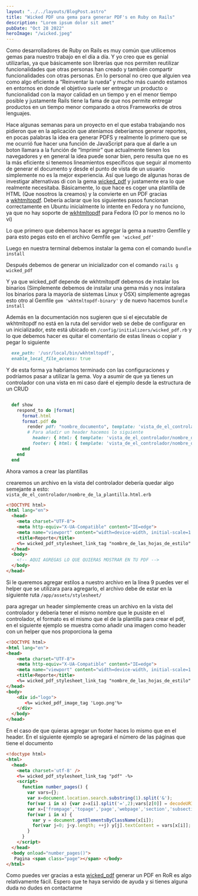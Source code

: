 ```yaml
---
layout: "../../layouts/BlogPost.astro"
title: "Wicked PDF una gema para generar PDF's en Ruby on Rails"
description: "Lorem ipsum dolor sit amet"
pubDate: "Oct 28 2022"
heroImage: "/wicked.jpeg"
---
```


Como desarrolladores de Ruby on Rails es muy común que utilicemos gemas para nuestro trabajo en el día a día. Y yo creo que es genial utilizarlas, ya que básicamente son librerías que nos permiten reutilizar funcionalidades que otras personas han creado y también compartir funcionalidades con otras personas. En lo personal no creo que alguien vea como algo eficiente a “Reinventar la rueda” y mucho más cuando estamos en entornos en donde el objetivo suele ser entregar un producto o funcionalidad con la mayor calidad en un tiempo y en el menor tiempo posible y justamente Rails tiene la fama de que nos permite entregar productos en un tiempo menor comparado a otros Frameworks de otros lenguajes.

Hace algunas semanas para un proyecto en el que estaba trabajando nos pidieron que en la aplicación que ateníamos deberíamos generar reportes, en pocas palabras la idea era generar PDFS y realmente lo primero que se me ocurrió fue hacer una función de JavaScript para que al darle a un boton llamara a la función de “Imprimir” que actualmente tienen los navegadores y en general la idea puede sonar bien, pero resulta que no es la más eficiente si tenemos lineamientos específicos que seguir al momento de generar el documento y desde el punto de vista de un usuario simplemente no es la mejor experiencia. Así que luego de algunas horas de investigar alternativas di con la gema [wicked_pdf](https://rubygems.org/gems/wicked_pdf) y justamente era lo que realmente necesitaba. Básicamente, lo que hace es coger una plantilla de HTML (Que nosotros la creamos) y la convierte en un PDF gracias a [wkhtmltopdf](https://wkhtmltopdf.org/). Debería aclarar que los siguientes pasos funcionan correctamente en Ubuntu inicialmente lo intente en Fedora y no funciono, ya que no hay soporte de [wkhtmltopdf](https://wkhtmltopdf.org/) para Fedora (O por lo menos no lo vi)

Lo que primero que debemos hacer es agregar la gema a nuestro Gemfile y para esto pegas esto en el archivo Gemfile `gem 'wicked_pdf'`

Luego en nuestra terminal debemos instalar la gema con el comando `bundle install`

Después debemos de generar un inicializador con el comando `rails g wicked_pdf`

Y ya que wicked_pdf depende de wkhtmltopdf debemos de instalar los binarios (Simplemente debemos de instalar una gema más y nos instalara los binarios para la mayoría de sistemas Linux y OSX) simplemente agregas esto otro al Gemfile `gem 'wkhtmltopdf-binary'` y de nuevo hacemos `bundle install`

Además en la documentación nos sugieren que si el ejecutable de wkhtmltopdf no está en la ruta del servidor web se debe de configurar en un inicializador, este está ubicado en `/config/initializers/wicked_pdf.rb` y lo que debemos hacer es quitar el comentario de estas líneas o copiar y pegar lo siguiente

```ruby
  exe_path: '/usr/local/bin/wkhtmltopdf',
  enable_local_file_access: true
```

Y de esta forma ya habríamos terminado con las configuraciones y podríamos pasar a utilizar la gema.
Voy a asumir de que ya tienes un controlador con una vista en mi caso daré el ejemplo desde la estructura
de un CRUD

```ruby

  def show
    respond_to do |format|
      format.html
      format.pdf do
        render pdf: "nombre_documento", template: 'vista_de_el_controlador/nombre_de_la_plantilla', formats:[:html], # si no añades un header puedes quitar la coma " , "
        # Para añadir un header hacemos lo siguiente
          header: { html: { template: 'vista_de_el_controlador/nombre_del_header', formats:[:html] }}, # si no añades un footer quitas lo coma
          footer: { html: { template: 'vista_de_el_controlador/nombre_del_footer', formats:[:html]}}
      end
    end
  end
```

Ahora vamos a crear las plantillas

crearemos un archivo en la vista del controlador debería quedar algo semejante a esto: `vista_de_el_controlador/nombre_de_la_plantilla.html.erb`

```html
<!DOCTYPE html>
<html lang="en">
  <head>
    <meta charset="UTF-8">
    <meta http-equiv="X-UA-Compatible" content="IE=edge">
    <meta name="viewport" content="width=device-width, initial-scale=1.0">
    <title>Reporte</title>
    <%= wicked_pdf_stylesheet_link_tag "nombre_de_las_hojas_de_estilo" -%>
  </head>
  <body>
    <!-- AQUI AGREGAS LO QUE QUIERAS MOSTRAR EN TU PDF -->
  </body>
</head>
```
Si le queremos agregar estilos a nuestro archivo en la línea 9 puedes ver el helper que se utilizara para agregarlo, el archivo debe de estar en la siguiente ruta `/app/assets/stylesheet/`

para agregar un header simplemente creas un archivo en la vista del controlador y debería tener el mismo nombre que le pusiste en el controlador, el formato es el mismo que el de la plantilla para crear el pdf, en el siguiente ejemplo se muestra como añadir una imagen como header con un helper que nos proporciona la gema
```html
<!DOCTYPE html>
<html lang="en">
<head>
    <meta charset="UTF-8">
    <meta http-equiv="X-UA-Compatible" content="IE=edge">
    <meta name="viewport" content="width=device-width, initial-scale=1.0">
    <title>Reporte</title>
    <%= wicked_pdf_stylesheet_link_tag "nombre_de_las_hojas_de_estilo" -%>
</head>
<body>
    <div id="logo">
       <%= wicked_pdf_image_tag 'Logo.png'%>
    </div>
  </body>
</head>
```

En el caso de que quieras agregar un footer haces lo mismo que en el header. En el siguiente ejemplo se agregará el número de las páginas que tiene el documento
```html
<!doctype html>
<html>
  <head>
    <meta charset='utf-8' />
    <%= wicked_pdf_stylesheet_link_tag "pdf" -%>
    <script>
      function number_pages() {
        var vars={};
        var x=document.location.search.substring(1).split('&');
        for(var i in x) {var z=x[i].split('=',2);vars[z[0]] = decodeURIComponent(z[1]);}
        var x=['frompage','topage','page','webpage','section','subsection','subsubsection'];
        for(var i in x) {
          var y = document.getElementsByClassName(x[i]);
          for(var j=0; j<y.length; ++j) y[j].textContent = vars[x[i]];
        }
      }
    </script>
  </head>
  <body onload="number_pages()">
   Pagina <span class="page"></span> </body>
</html>
```

Como puedes ver gracias a esta [wicked_pdf](https://www.rubydoc.info/gems/wicked_pdf) generar un PDF en RoR es algo relativamente fácil. Espero que te haya servido de ayuda y si tienes alguna duda no dudes en contactarme
